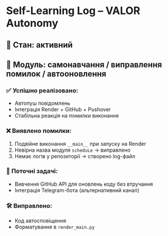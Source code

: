 # Self-Learning Log – VALOR Autonomy

## 📡 Стан: активний
## 🧠 Модуль: самонавчання / виправлення помилок / автооновлення

### ✅ Успішно реалізовано:
- Автопуш повідомлень
- Інтеграція Render + GitHub + Pushover
- Стабільна реакція на помилки виконання

### ❌ Виявлено помилки:
1. Подвійне виконання `__main__` при запуску на Render
2. Невірна назва модуля `scheduLe` → виправлено
3. Немає логів у репозиторії → створено log-файл

### 🔁 Поточні задачі:
- Вивчення GitHub API для оновлень коду без втручання
- Інтеграція Telegram-бота (альтернативний канал)

### 🛠️ Виправлено:
- Код автосповіщення
- Форматування в `render_main.py`

